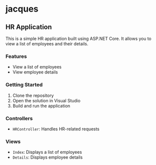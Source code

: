 # jacques

## HR Application

This is a simple HR application built using ASP.NET Core. It allows you to view a list of employees and their details.

### Features

- View a list of employees
- View employee details

### Getting Started

1. Clone the repository
2. Open the solution in Visual Studio
3. Build and run the application

### Controllers

- `HRController`: Handles HR-related requests

### Views

- `Index`: Displays a list of employees
- `Details`: Displays employee details

